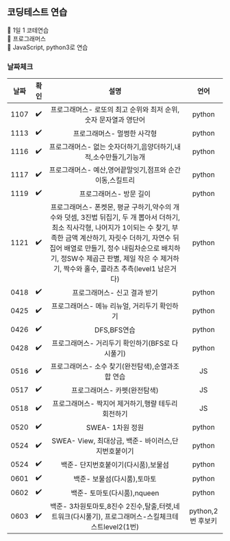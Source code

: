 ## 코딩테스트 연습  

📌 1일 1 코테연습  
📌 프로그래머스  
📌 JavaScript, python3로 연습  

### 날짜체크
 
|날짜|확인|설명|언어|
|:---:|:---:|:------:|:----:|
|1107|✔️|프로그래머스- 로또의 최고 순위와 최저 순위, 숫자 문자열과 영단어|python|
|1113|✔️|프로그래머스- 멀쩡한 사각형|python|
|1116|✔️|프로그래머스- 없는 숫자더하기,음양더하기,내적,소수만들기,기능개|python|
|1117|✔️|프로그래머스- 예산,영어끝말잇기,점프와 순간이동,스킬트리|python|
|1119|✔️|프로그래머스- 방문 길이|python|
|1121|✔️|프로그래머스- 폰켓몬, 평균 구하기,약수의 개수와 덧셈, 3진법 뒤집기, 두 개 뽑아서 더하기, 최소 직사각형, 나머지가 1이되는 수 찾기, 부족한 금액 계산하기, 자릿수 더하기, 자연수 뒤집어 배열로 만들기, 정수 내림차순으로 배치하기, 정SW수 제곱근 판별, 제일 작은 수 제거하기, 짝수와 홀수, 콜라츠 추측(level1 남은거 다)|python|
|0418|✔️|프로그래머스- 신고 결과 받기|python|
|0425|✔️|프로그래머스- 메뉴 리뉴얼, 거리두기 확인하기|python|
|0426|✔️|DFS,BFS연습|python|
|0428|✔️|프로그래머스- 거리두기 확인하기(BFS로 다시풀기)|python|
|0516|✔️|프로그래머스- 소수 찾기(완전탐색),순열과조합 연습|JS|
|0517|✔️|프로그래머스- 카펫(완전탐색)|JS|
|0518|✔️|프로그래머스- 짝지어 제거하기,행랼 테두리 회전하기|JS|
|0520|✔️|SWEA- 1차원 정원|python|
|0524|✔️|SWEA- View, 최대상금, 백준- 바이러스,단지번호붙이기|python|
|0524|✔️|백준- 단지번호붙이기(다시품),보물섬 |python|
|0601|✔️|백준- 보물섬(다시품),토마토 |python|
|0602|✔️|백준- 토마토(다시품),nqueen |python|
|0603|✔️|백준- 3차원토마토,8진수 2진수,탈출,터렛,네트워크(다시풀기), 프로그래머스-스킬체크테스트level2(1번) |python,2번 후보키|


